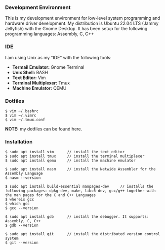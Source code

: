 ### Development Environment

This is my development environment for low-level system programming and hardware driver development. My distribution is Ubuntu 22.04 LTS (Jammy Jellyfish) with the Gnome Desktop. It has been setup for the following programming languages: Assembly, C, C++

### IDE

I am using Unix as my "IDE" with the following tools:

* **Termail Emulator:** Gnome Terminal
* **Unix Shell:** BASH
* **Text Editor:** Vim
* **Terminal Multiplexer:** Tmux	
* **Machine Emulator:** QEMU

### Dotfiles

```
$ vim ~/.bashrc
$ vim ~/.vimrc
$ vim ~/.tmux.conf
```

**NOTE:** my dotfiles can be found here.

### Installation

```
$ sudo apt install vim		// install the text editor
$ sudo apt install tmux		// install the terminal multiplexer
$ sudo apt install qemu		// install the machine emulator
```

```
$ sudo apt install nasm		// install the Netwide Assembler for the Assembly Language
$ nasm --version
```

```
$ sudo apt install build-essential manpages-dev		// installs the following packages: dpkg-dev, make, libc6-dev, gcc/g++ together with the man pages for the C and C++ Languages
$ whereis gcc
$ which gcc
$ gcc --version
```

```
$ sudo apt install gdb		// install the debugger. It supports: Assembly, C, C++
$ gdb --version
```

```
$ sudo apt install git		// install the distributed version control system
$ git --version
```

